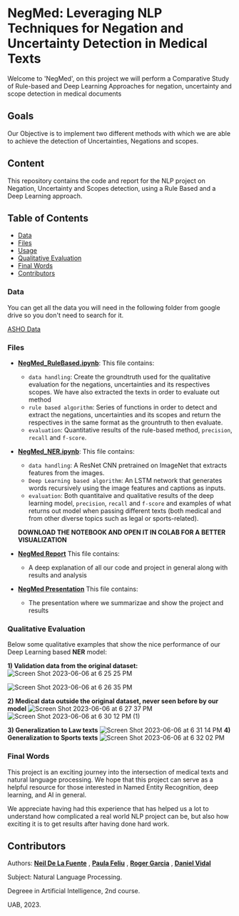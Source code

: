 

# NegMed: Leveraging NLP Techniques for Negation and Uncertainty Detection in Medical Texts

Welcome to 'NegMed', on this project we will perform a Comparative Study of Rule-based and Deep Learning Approaches for negation, uncertainty and scope detection in medical documents


## Goals

Our Objective is to implement two different methods with which we are able to achieve the detection of Uncertainties, Negations and scopes.


## Content

This repository contains the code and report for the NLP project on Negation, Uncertainty and Scopes detection, using a Rule Based and a Deep Learning approach. 

## Table of Contents

- [Data](#Data)
- [Files](#Files)
- [Usage](#Execution)
- [Qualitative Evaluation](#Qualitative-Evaluation)
- [Final Words](#Final-Words)
- [Contributors](#Contributors)


### Data

You can get all the data you will need in the following folder from google drive so you don't need to search for it.

[ASHO Data](https://drive.google.com/file/d/1T64hrblTrrFRY6d9vLgFSjkM8Elrl9Vt/view?usp=sharing)



### Files

- **[NegMed_RuleBased.ipynb](https://github.com/Neilus03/NegMed/blob/main/NegMed_RuleBased.ipynb)**: This file contains:
  - `data handling`: Create the groundtruth used for the qualitative evaluation for the negations, uncertainties and its respectives scopes. We have also extracted the texts in order to evaluate out method
  - `rule based algorithm`: Series of functions in order to detect and extract the negations, uncertainties and its scopes and return the respectives in the same format as the grountruth to then evaluate.
  - `evaluation`: Quantitative results of the rule-based method, `precision`, `recall` and `f-score`.
  
- **[NegMed_NER.ipynb](https://github.com/Neilus03/NegMed/blob/main/NegMed_NER.ipynb)**:  This file contains:
  - `data handling`: A ResNet CNN pretrained on ImageNet that extracts features from the images.
  - `Deep Learning based algorithm`: An LSTM network that generates words recursively using the image features and captions as inputs.
  - `evaluation`: Both quantitaive and qualitative results of the deep learning model, `precision`, `recall` and `f-score` and examples of what returns out model when passing different texts (both medical and from other diverse topics such as legal or sports-related).
  
  **DOWNLOAD THE NOTEBOOK AND OPEN IT IN COLAB FOR A BETTER VISUALIZATION**


- **[NegMed Report](https://github.com/Neilus03/NegMed/blob/main/Report%20on%20NLP%20Project%20.pdf)** This file contains:
  - A deep explanation of all our code and project in general along with results and analysis
- **[NegMed Presentation](https://github.com/Neilus03/NegMed/blob/main/NLP%20Presentation.pdf)** This file contains:
  - The presentation where we summarizae and show the project and results

### Qualitative Evaluation
Below some qualitative examples that show the nice performance of our Deep Learning based **NER** model:

**1) Validation data from the original dataset:**
![Screen Shot 2023-06-06 at 6 25 25 PM](https://github.com/Neilus03/NegMed/assets/87651732/7fa1e94b-2f51-4a30-8371-9c0b60172a73)


![Screen Shot 2023-06-06 at 6 26 35 PM](https://github.com/Neilus03/NegMed/assets/87651732/58c1219c-24b6-410c-9f80-53f46e599e02)

**2) Medical data outside the original dataset, never seen before by our model**
![Screen Shot 2023-06-06 at 6 27 37 PM](https://github.com/Neilus03/NegMed/assets/87651732/9f787a39-b8dc-4787-8ae1-481799edeac8)
![Screen Shot 2023-06-06 at 6 30 12 PM (1)](https://github.com/Neilus03/NegMed/assets/87651732/af7ca88f-56c4-41e1-a768-3c991a449242)

**3) Generalization to Law texts**
![Screen Shot 2023-06-06 at 6 31 14 PM](https://github.com/Neilus03/NegMed/assets/87651732/2868a6aa-eb9d-4a5d-acc4-16cba2b26963)
**4) Generalization to Sports texts**
![Screen Shot 2023-06-06 at 6 32 02 PM](https://github.com/Neilus03/NegMed/assets/87651732/77f7e938-72cc-45de-8c30-3fa87e1b2d34)

### Final Words

This project is an exciting journey into the intersection of medical texts and natural language processing. We hope that this project can serve as a helpful resource for those interested in Named Entity Recognition, deep learning, and AI in general.

We appreciate having had this experience that has helped us a lot to understand how complicated a real world NLP project can be, but also how exciting it is to get results after having done hard work.





## Contributors

Authors: **[Neil De La Fuente](https://github.com/Neilus03)** , **[Paula Feliu](https://github.com/paulafeliu)** , **[Roger Garcia](https://github.com/RoysGC)** , **[Daniel Vidal](https://github.com/Dani13vg)**

Subject: Natural Language Processing.

Degreee in Artificial Intelligence, 2nd course.

UAB, 2023.
